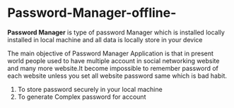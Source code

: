 # Password-Manager-offline-
**Password Manager** is type of password Manager which is installed locally installed in local machine and all data is locally store in your device


The main objective of Password Manager Application is that in present world people used to  have  multiple account in  social networking website and many more website.It become impossible to remember password of each website unless you set all website password same which is bad habit.

1. To store password securely in your local machine
2. To generate Complex password for account
